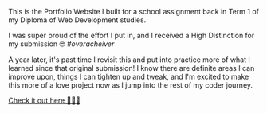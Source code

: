 This is the Portfolio Website I built for a school assignment back in Term 1 of my Diploma of Web Development studies.

I was super proud of the effort I put in, and I received a High Distinction for my submission 🤓 <i>\#overacheiver</i>

A year later, it's past time I revisit this and put into practice more of what I learned since that original submission! I know there are definite areas I can improve upon, things I can tighten up and tweak, and I'm excited to make this more of a love project now as I jump into the rest of my coder journey.

[Check it out here 👩🏼‍💻](https://naomimowbray.netlify.app/)